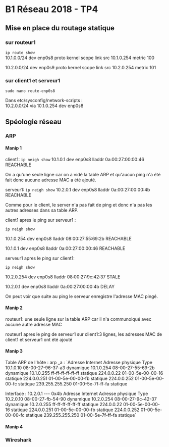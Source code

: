# B1 Réseau 2018 - TP4

## Mise en place du routage statique

### sur routeur1

`ip route show`  
10.1.0.0/24 dev enp0s8 proto kernel scope link src 10.1.0.254 metric 100 

10.2.0.0/24 dev enp0s9 proto kernel scope link src 10.2.0.254 metric 101

### sur client1 et serveur1

`sudo nano route-enp0s8`

Dans etc/sysconfig/network-scripts :  
10.2.0.0/24 via 10.1.0.254 dev enp0s8
 
## Spéologie réseau
 
### ARP
 
#### Manip 1
 
client1: 
`ip neigh show`
10.1.0.1 dev enp0s8 lladdr 0a:00:27:00:00:46 REACHABLE 
 
On a qu'une seule ligne car on a vidé la table ARP et qu'aucun ping n'a été fait donc aucune adresse MAC a été ajouté.

serveur1: 
`ip neigh show`
10.2.0.1 dev enp0s8 lladdr 0a:00:27:00:00:4b REACHABLE
 
Comme pour le client, le server n'a pas fait de ping et donc n'a pas les autres adresses dans sa table ARP.

client1 apres le ping sur serveur1 : 
 
`ip neigh show`

10.1.0.254 dev enp0s8 lladdr 08:00:27:55:69:2b REACHABLE

10.1.0.1 dev enp0s8 lladdr 0a:00:27:00:00:46 REACHABLE

serveur1 apres le ping sur client1:
 
`ip neigh show` 

10.2.0.254 dev enp0s8 lladdr 08:00:27:9c:42:37 STALE

10.2.0.1 dev enp0s8 lladdr 0a:00:27:00:00:4b DELAY

On peut voir que suite au ping le serveur enregistre l'adresse MAC pingé. 

#### Manip 2

routeur1: une seule ligne sur la table ARP car il n'a communoiqué avec aucune autre adresse MAC

routeur1 apres le ping de serveur1 sur client1:3 lignes, les adresses MAC de client1 et serveur1 ont été ajouté

#### Manip 3

Table ARP de l'hôte : arp _a :
`Adresse Internet      Adresse physique      Type
  10.1.0.10             08-00-27-96-37-a3     dynamique
  10.1.0.254            08-00-27-55-69-2b     dynamique
  10.1.0.255            ff-ff-ff-ff-ff-ff     statique
  224.0.0.22            01-00-5e-00-00-16     statique
  224.0.0.251           01-00-5e-00-00-fb     statique
  224.0.0.252           01-00-5e-00-00-fc     statique
  239.255.255.250       01-00-5e-7f-ff-fa     statique

Interface : 10.2.0.1 --- 0x4b
  Adresse Internet      Adresse physique      Type
  10.2.0.10             08-00-27-fb-54-90     dynamique
  10.2.0.254            08-00-27-9c-42-37     dynamique
  10.2.0.255            ff-ff-ff-ff-ff-ff     statique
  224.0.0.22            01-00-5e-00-00-16     statique
  224.0.0.251           01-00-5e-00-00-fb     statique
  224.0.0.252           01-00-5e-00-00-fc     statique
  239.255.255.250       01-00-5e-7f-ff-fa     statique`
  
#### Manip 4

### Wireshark


